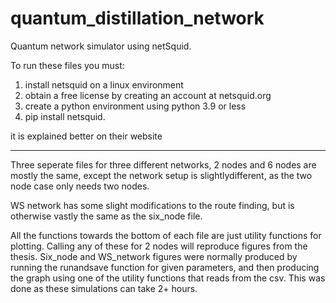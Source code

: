# quantum_distillation_network

Quantum network simulator using netSquid.

To run these files you must:

1. install netsquid on a linux environment
2. obtain a free license by creating an account at netsquid.org
3. create a python environment using python 3.9 or less
4. pip install netsquid.

it is explained better on their website

--------------------------------------------------------------------


Three seperate files for three different networks, 
2 nodes and 6 nodes are mostly the same, except the network setup is slightlydifferent, as the two node case only needs two nodes.

WS network has some slight modifications to the route finding, but is otherwise vastly the same as the six_node file.

All the functions towards the bottom of each file are just utility functions for plotting. Calling any of these for 2 nodes will reproduce figures from the thesis. Six_node and WS_network figures were normally produced by running the runandsave function for given parameters, and then producing the graph using one of the utility functions that reads from the csv. This was done as these simulations can take 2+ hours.
